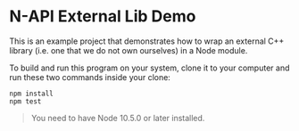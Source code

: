 # N-API External Lib Demo

This is an example project that demonstrates how to wrap an external C++ library (i.e. one that we do not own ourselves) in a Node module.

To build and run this program on your system, clone it to your computer and run these two commands inside your clone:

```
npm install
npm test
```

> You need to have Node 10.5.0 or later installed. 